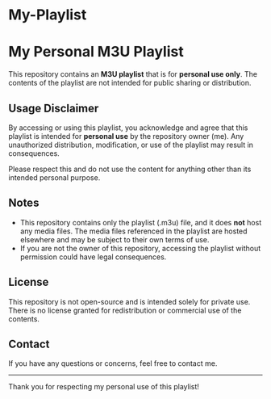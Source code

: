 # My-Playlist
# My Personal M3U Playlist

This repository contains an **M3U playlist** that is for **personal use only**. The contents of the playlist are not intended for public sharing or distribution.

## Usage Disclaimer

By accessing or using this playlist, you acknowledge and agree that this playlist is intended for **personal use** by the repository owner (me). Any unauthorized distribution, modification, or use of the playlist may result in consequences.

Please respect this and do not use the content for anything other than its intended personal purpose.

## Notes

- This repository contains only the playlist (.m3u) file, and it does **not** host any media files. The media files referenced in the playlist are hosted elsewhere and may be subject to their own terms of use.
- If you are not the owner of this repository, accessing the playlist without permission could have legal consequences.

## License

This repository is not open-source and is intended solely for private use. There is no license granted for redistribution or commercial use of the contents.

## Contact

If you have any questions or concerns, feel free to contact me.

---

Thank you for respecting my personal use of this playlist!
